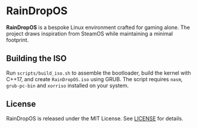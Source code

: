 # RainDropOS

**RainDropOS** is a bespoke Linux environment crafted for gaming alone. The project draws inspiration from SteamOS while maintaining a minimal footprint.

## Building the ISO

Run `scripts/build_iso.sh` to assemble the bootloader, build the kernel with C++17,
and create `RainDropOS.iso` using GRUB. The script requires `nasm`, `grub-pc-bin`
and `xorriso` installed on your system.

## License
RainDropOS is released under the MIT License. See [LICENSE](LICENSE) for details.